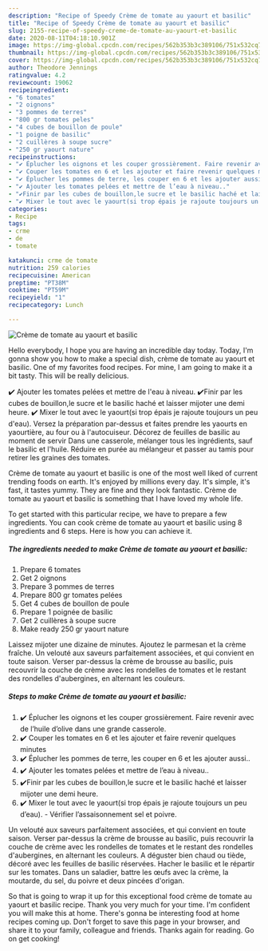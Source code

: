 ```yaml
---
description: "Recipe of Speedy Crème de tomate au yaourt et basilic"
title: "Recipe of Speedy Crème de tomate au yaourt et basilic"
slug: 2155-recipe-of-speedy-creme-de-tomate-au-yaourt-et-basilic
date: 2020-08-11T04:18:10.901Z
image: https://img-global.cpcdn.com/recipes/562b353b3c389106/751x532cq70/creme-de-tomate-au-yaourt-et-basilic-photo-principale-de-la-recette.jpg
thumbnail: https://img-global.cpcdn.com/recipes/562b353b3c389106/751x532cq70/creme-de-tomate-au-yaourt-et-basilic-photo-principale-de-la-recette.jpg
cover: https://img-global.cpcdn.com/recipes/562b353b3c389106/751x532cq70/creme-de-tomate-au-yaourt-et-basilic-photo-principale-de-la-recette.jpg
author: Theodore Jennings
ratingvalue: 4.2
reviewcount: 19062
recipeingredient:
- "6 tomates"
- "2 oignons"
- "3 pommes de terres"
- "800 gr tomates peles"
- "4 cubes de bouillon de poule"
- "1 poigne de basilic"
- "2 cuillères à soupe sucre"
- "250 gr yaourt nature"
recipeinstructions:
- "✔️ Éplucher les oignons et les couper grossièrement. Faire revenir avec de l’huile d’olive dans une grande casserole."
- "✔️ Couper les tomates en 6 et les ajouter et faire revenir quelques minutes"
- "✔️ Éplucher les pommes de terre, les couper en 6 et les ajouter aussi.."
- "✔️ Ajouter les tomates pelées et mettre de l’eau à niveau.."
- "✔️Finir par les cubes de bouillon,le sucre et le basilic haché et laisser mijoter une demi heure."
- "✔️ Mixer le tout avec le yaourt(si trop épais je rajoute toujours un peu d’eau). Vérifier l’assaisonnement sel et poivre."
categories:
- Recipe
tags:
- crme
- de
- tomate

katakunci: crme de tomate 
nutrition: 259 calories
recipecuisine: American
preptime: "PT38M"
cooktime: "PT59M"
recipeyield: "1"
recipecategory: Lunch

---
```



![Crème de tomate au yaourt et basilic](https://img-global.cpcdn.com/recipes/562b353b3c389106/751x532cq70/creme-de-tomate-au-yaourt-et-basilic-photo-principale-de-la-recette.jpg)

Hello everybody, I hope you are having an incredible day today. Today, I'm gonna show you how to make a special dish, crème de tomate au yaourt et basilic. One of my favorites food recipes. For mine, I am going to make it a bit tasty. This will be really delicious.

✔️ Ajouter les tomates pelées et mettre de l&#39;eau à niveau. ✔️Finir par les cubes de bouillon,le sucre et le basilic haché et laisser mijoter une demi heure. ✔️ Mixer le tout avec le yaourt(si trop épais je rajoute toujours un peu d&#39;eau). Versez la préparation par-dessus et faites prendre les yaourts en yaourtière, au four ou à l&#39;autocuiseur. Décorez de feuilles de basilic au moment de servir Dans une casserole, mélanger tous les ingrédients, sauf le basilic et l&#39;huile. Réduire en purée au mélangeur et passer au tamis pour retirer les graines des tomates.

Crème de tomate au yaourt et basilic is one of the most well liked of current trending foods on earth. It's enjoyed by millions every day. It's simple, it's fast, it tastes yummy. They are fine and they look fantastic. Crème de tomate au yaourt et basilic is something that I have loved my whole life.


To get started with this particular recipe, we have to prepare a few ingredients. You can cook crème de tomate au yaourt et basilic using 8 ingredients and 6 steps. Here is how you can achieve it.

<!--inarticleads1-->

##### The ingredients needed to make Crème de tomate au yaourt et basilic:

1. Prepare 6 tomates
1. Get 2 oignons
1. Prepare 3 pommes de terres
1. Prepare 800 gr tomates pelées
1. Get 4 cubes de bouillon de poule
1. Prepare 1 poignée de basilic
1. Get 2 cuillères à soupe sucre
1. Make ready 250 gr yaourt nature


Laissez mijoter une dizaine de minutes. Ajoutez le parmesan et la crème fraîche. Un velouté aux saveurs parfaitement associées, et qui convient en toute saison. Verser par-dessus la crème de brousse au basilic, puis recouvrir la couche de crème avec les rondelles de tomates et le restant des rondelles d&#39;aubergines, en alternant les couleurs. 

<!--inarticleads2-->

##### Steps to make Crème de tomate au yaourt et basilic:

1. ✔️ Éplucher les oignons et les couper grossièrement. Faire revenir avec de l’huile d’olive dans une grande casserole.
1. ✔️ Couper les tomates en 6 et les ajouter et faire revenir quelques minutes
1. ✔️ Éplucher les pommes de terre, les couper en 6 et les ajouter aussi..
1. ✔️ Ajouter les tomates pelées et mettre de l’eau à niveau..
1. ✔️Finir par les cubes de bouillon,le sucre et le basilic haché et laisser mijoter une demi heure.
1. ✔️ Mixer le tout avec le yaourt(si trop épais je rajoute toujours un peu d’eau). - Vérifier l’assaisonnement sel et poivre.


Un velouté aux saveurs parfaitement associées, et qui convient en toute saison. Verser par-dessus la crème de brousse au basilic, puis recouvrir la couche de crème avec les rondelles de tomates et le restant des rondelles d&#39;aubergines, en alternant les couleurs. A déguster bien chaud ou tiède, décoré avec les feuilles de basilic réservées. Hacher le basilic et le répartir sur les tomates. Dans un saladier, battre les œufs avec la crème, la moutarde, du sel, du poivre et deux pincées d&#39;origan. 

So that is going to wrap it up for this exceptional food crème de tomate au yaourt et basilic recipe. Thank you very much for your time. I'm confident you will make this at home. There's gonna be interesting food at home recipes coming up. Don't forget to save this page in your browser, and share it to your family, colleague and friends. Thanks again for reading. Go on get cooking!

